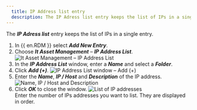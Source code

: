 ```yaml
---
  title: IP Address list entry
  description: The IP Adress list entry keeps the list of IPs in a single entry.
---
```

The ***IP Adress list*** entry keeps the list of IPs in a single entry.

1. In {{ en.RDM }} select ***Add New Entry***.
1. Choose ***It Asset Management*** – ***IP Address List***.
![It Asset Management – IP Address List](https://webdevolutions.blob.core.windows.net/docs/en/kb/KB6109.png) 
1. In the ***IP Address List*** window, enter a ***Name*** and select a ***Folder***. 
1. Click ***Add (+)***.
![IP Address List window – Add (+)](https://webdevolutions.blob.core.windows.net/docs/en/kb/KB6110.png)  
1. Enter the ***Name***, ***IP / Host*** and ***Description*** of the IP address. 
![Name, IP / Host and Description](https://webdevolutions.blob.core.windows.net/docs/en/kb/KB6111.png)  
1. Click ***OK*** to close the window. 
![List of IP addresses](https://webdevolutions.blob.core.windows.net/docs/en/kb/KB6112.png)  
Enter the number of IPs addresses you want to list. They are displayed in order.
